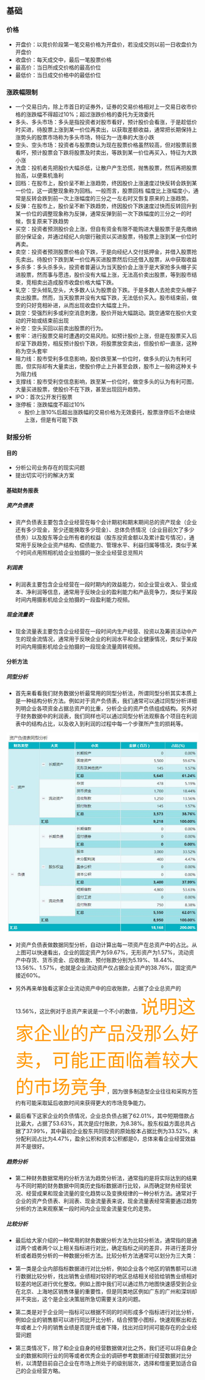 ## 基础
### 价格
- 开盘价：以竞价阶段第一笔交易价格为开盘价，若没成交则以前一日收盘价为开盘价
- 收盘价：每天成交中，最后一笔股票价格
- 最高价：当日所成交价格的最高价位
- 最低价：当日成交价格中的最低价位

### 涨跌幅限制
- 一个交易日内，除上市首日的证券外，证券的交易价格相对上一交易日收市价格的涨跌幅不得超过10%；超过涨跌价格的委托为无效委托
- 多头、多头市场：多头是指投资者对股市看好，预计股价会看涨，于是趁低价时买进，待股票上涨到某一价位再卖出，以获取差额收益，通常把长期保持上涨势头的股票市场称为多头市场，特征为一连串的大涨小跌
- 空头、空头市场：投资者与股票商认为现在股票价格虽然较高，但对股票前景看坏，预计股票会下跌将股票及时卖出，等跌到某一价位再买入，特征为大跌小涨
- 洗盘：投机者先把股价大幅杀低，让散户产生恐慌，抛售股票，然后再把股票抬高，以便乘机渔利
- 回档：在股市上，股价呈不断上涨趋势，终因股价上涨速度过快反转会跌到某一价位，这一调整现象称为回档。一般而言，股票回档 幅度比上涨幅度小，通常是反转会跌到前一次上涨幅度的三分之一左右时又恢复原来的上涨趋势。
- 反弹：在股市上，股价呈不断下跌趋势，终因股价下跌速度过快而反转回升到某一价位的调整现象称为反弹，通常反弹到前一次下跌幅度的三分之一的时候，恢复原来下跌趋势
- 买空：投资者预测股价会上涨，但自有资金有限不能购进大量股票于是先缴纳部分保证金，并通过经纪人向银行融资以买进股票，待股票上涨到某一价位时再卖。
- 卖空：投资者预测股票价格会下跌，于是向经纪人交付抵押金，并借入股票抢先卖出。待股价下跌到某一价位再买进股票然后归还借入股票，从中获取收益
- 多杀多：多头杀多头，投资者普遍认为当天股价会上涨于是大家抢多头帽子买进股票，然而事与愿违，股价没有大幅上涨，无法高价卖出股票，等到股市结束，竞相卖出造成股市收盘价格大幅下跌。
- 轧空：空头倾轧空头，大多数人认为股票会下跌。于是多数人去抢卖空头帽子卖出股票。然而，当天股票并没有大幅下跌，无法低价买入。股市结束前，做空的只好竞相补进，从而出现收盘价大幅度上升。
- 跳空：受强烈利多或利空消息刺激，股价开始大幅跳动。跳空通常在股价大变动的开始或结束前出现
- 补空：空头买回以前卖出股票的行为。
- 套牢：进行股票交易时遭遇的交易风险。如预计股价上涨，但是在股票买入后却呈下跌趋势，相反预计股价下跌，将股票放空卖出，但股价却一直涨，这种称为空头套牢
- 阻力线：股市受利多信息影响，股价跌至某一价位时，做多头的认为有利可图，但实际却有大量卖出，使股价停止上升甚至会跌，股市上一般称这种关卡为阻力线
- 支撑线：股市受利空信息影响，跌至某一价位时，做空多头的认为有利可图，大量买进股票，使股价不在下跌，甚至出现回升趋势。
- IPO：首次公开发行股票
- 涨停板：涨跌幅度不超过10%
    - 股价上涨10%后超出涨跌幅的交易价格为无效委托，股票涨停后不会继续上涨，但是有可能下跌
    
### 财报分析
#### 目的
- 分析公司业务存在的现实问题
- 提出切实可行的解决方案

#### 基础财务报表
##### 资产负债表
- 资产负债表主要包含企业经营在每个会计期初和期末期间总的资产现金（企业还有多少现金，至少还能换取多少现金）、总体负债情况（企业目前欠了多少债务）以及股东等企业所有者的权益（股东投资金额以及累计盈亏情况），通常用于反映企业资产结构、偿债能力、管理水平、利益归属等情况，类似于某个时间点用照相机给企业拍摄的一张企业经营总览照片

##### 利润表
- 利润表主要包含企业经营在一段时期内的效益能力，如企业营业收入、营业成本、净利润等信息，通常用于反映企业的盈利能力和产品竞争力，类似于某段时间内用摄影机给企业拍摄的一段盈利能力视频。

##### 现金流量表
- 现金流量表主要包含企业经营在一段时间内生产经营、投资以及筹资活动中产生的现金流情况，通常用于反映企业的利润水平和企业健康情况，类似于某段时间内用摄影机给企业拍摄的一段现金流量周转视频。


#### 分析方法
##### 同型分析
- 首先来看看我们财务数据分析最常用的同型分析法，所谓同型分析其实本质上是一种结构分析方法。例如对于资产负债表，我们通常可以通过同型分析详细列明企业各项资金占据总资产的比重，分析企业的资产负债组成结构。另外对于财务数据中的利润表，我们同样也可以通过同型分析法观察各个项目在利润表中的结构占比，以及收入到利润的过程中每一个步骤所产生的损耗等。
  
![同型分析](../images/v2-14f2919378d24b86f25a1bf2cacc7621_720w.jpg)

- 对资产负债表做数据同型分析，自动计算出每一项资产在总资产中的占比。从上图可以快速看出，企业的固定资产为59.67%，无形资产为1.57%，流动资产中存货、货币资金、应收账款、预付账款分别为5.19%、18.44%、13.56%、1.57%，也就是企业流动资产仅占据企业资产的38.76%，固定资产接近60%。
  
- 另外再来单独看这家企业流动资产中的应收账款，占据了企业总资产的13.56%，这比例对于总资产来说是一个不小的数值，<font color=#ff9800 size=72>说明这家企业的产品没那么好卖，可能正面临着较大的市场竞争</font>，因为很多制造型企业往往和采购方签约有可能采取延后收款时间来获得更大的市场竞争能力。

- 最后看下这家企业的负债情况，企业总负债占据了62.01%，其中短期借款占比最大，占据了53.63%，其次是应付账款，为8.38%。股东权益方面总共占据了37.99%，其中最初企业股东共同投资的原始股本占据比例为33.52%，未分配利润占比为4.47%，盈余公积和资本公积都是0，总体来看企业经营效益并不是很好。

##### 趋势分析
- 第二种财务数据常用的分析方法为趋势分析法，通常指的是将实际达到的结果与不同时期的财务数据中同类历史指标数据进行比较，从而确定财务经营状况、经营成果和现金流量的变化趋势以及变换规律的一种分析方法。通常对于企业的资产负债表、利润表、现金流量表来说，现金流量表经常需要通过趋势分析的方法来观察某一段时间内企业现金流量变化的走势。
  
##### 比较分析
- 最后给大家介绍的一种常用的财务数据分析方法为比较分析法，通常指的是通过两个或者两个以上相关指标进行对比，确定指标之间的差异，并进行差异分析或者趋势分析的一种数据分析方法。比较分析方法通常可以划分为三大类：

- 第一类是企业内部指标数据进行对比分析，例如企业各个地区的销售额可以进行数据比较分析，找出销售业绩相对较好的地区总结相关经验给销售业绩相对较差的地区进行优化整改。例如上图中我们可以通过热力地图快速感受到企业在北京、上海地区销售体量的重要性，但是同类地区例如广东的广州和深圳却并不突出，这个是企业决策层所急切需要关注的问题。

- 第二类是对于企业同一指标可以根据不同的时间形成多个指标进行对比分析，例如企业的销售额可以进行同比环比分析，结合预警小图标，快速观察出和去年或者上个月的销售业绩是否提升或者下降，找出对应时间可能存在的企业经营问题 

- 第三类情况下，除了和企业自身的经营数据做对比之外，我们还可以将自身企业的数据和同行业的同等或者优秀企业的调研参考数据进行经营数据对比分析，以清楚目前自己企业在市场上所处于的级别层次，选择和借鉴更加适合自己的企业经营方略。
